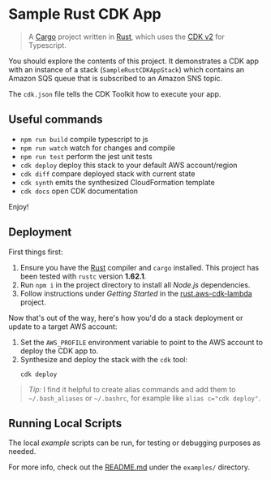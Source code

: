 # Sample Rust CDK App

> A [Cargo] project written in [Rust], which uses the [CDK v2] for Typescript.

[Cargo]: https://doc.rust-lang.org/cargo/
[Rust]: https://www.rust-lang.org/
[CDK v2]: https://aws.amazon.com/about-aws/whats-new/2021/12/aws-cloud-development-kit-cdk-generally-available/

You should explore the contents of this project. It demonstrates a CDK app with an instance of a stack (`SampleRustCDKAppStack`)
which contains an Amazon SQS queue that is subscribed to an Amazon SNS topic.

The `cdk.json` file tells the CDK Toolkit how to execute your app.

## Useful commands

* `npm run build`   compile typescript to js
* `npm run watch`   watch for changes and compile
* `npm run test`    perform the jest unit tests
* `cdk deploy`      deploy this stack to your default AWS account/region
* `cdk diff`        compare deployed stack with current state
* `cdk synth`       emits the synthesized CloudFormation template
* `cdk docs`        open CDK documentation

Enjoy!

## Deployment

First things first:
1. Ensure you have the [Rust] compiler and `cargo` installed. This project has been tested with `rustc` version **1.62.1**.
2. Run `npm i` in the project directory to install all *Node.js* dependencies.
3. Follow instructions under *Getting Started* in the [rust.aws-cdk-lambda](https://www.npmjs.com/package/rust.aws-cdk-lambda) project.

Now that's out of the way, here's how you'd do a stack deployment or update to a target AWS account:
1. Set the `AWS_PROFILE` environment variable to point to the AWS account to deploy
   the CDK app to.
2. Synthesize and deploy the stack with the `cdk` tool:
   ```shell
   cdk deploy
   ```

> *Tip:* I find it helpful to create alias commands and add them to `~/.bash_aliases` or `~/.bashrc`, for example like `alias c="cdk deploy"`.

## Running Local Scripts

The local *example* scripts can be run, for testing or debugging purposes as needed.

For more info, check out the [README.md](./examples/README.md) under the `examples/` directory.

